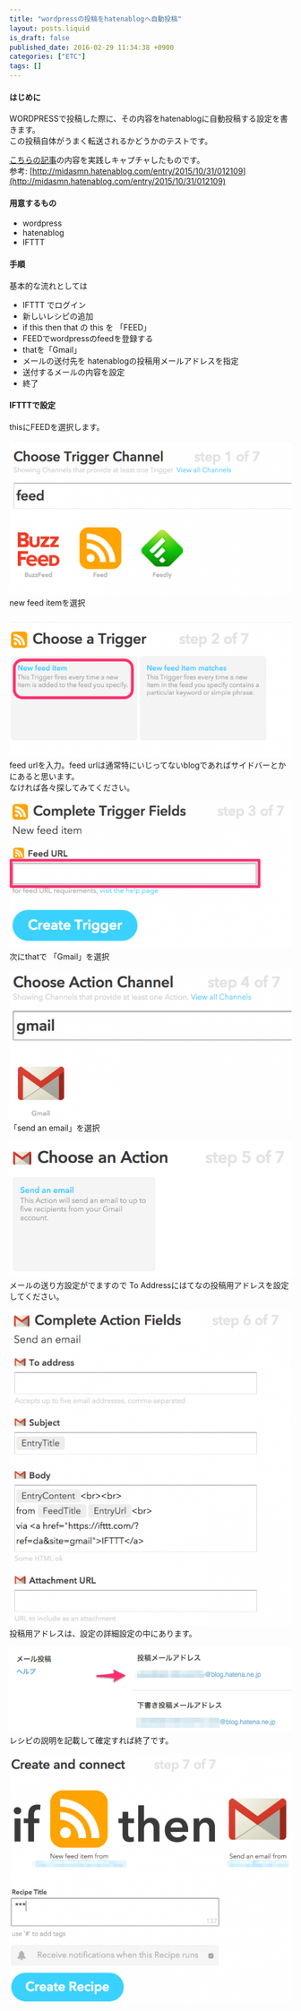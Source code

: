 ```yaml
---
title: "wordpressの投稿をhatenablogへ自動投稿"
layout: posts.liquid
is_draft: false
published_date: 2016-02-29 11:34:38 +0900
categories: ["ETC"]
tags: []
---
```


#### はじめに
WORDPRESSで投稿した際に、その内容をhatenablogに自動投稿する設定を書きます。  
この投稿自体がうまく転送されるかどうかのテストです。

[こちらの記事](http://midasmn.hatenablog.com/entry/2015/10/31/012109)の内容を実践しキャプチャしたものです。  
参考: [http://midasmn.hatenablog.com/entry/2015/10/31/012109](http://midasmn.hatenablog.com/entry/2015/10/31/012109)

#### 用意するもの
- wordpress
- hatenablog
- IFTTT
#### 手順
基本的な流れとしては

- IFTTT でログイン
- 新しいレシピの追加
- if this then that の this を 「FEED」
- FEEDでwordpressのfeedを登録する
- thatを「Gmail」
- メールの送付先を hatenablogの投稿用メールアドレスを指定
- 送付するメールの内容を設定
- 終了
#### IFTTTで設定
thisにFEEDを選択します。

 <img class="in_article" src="/public/images/2017/09/04d69-0nbhz3zlcyisgi5gy.png">new feed itemを選択

 <img class="in_article" src="/public/images/2017/09/19969-00uvtc_a3ujjva0r1.png">feed urlを入力。feed urlは通常特にいじってないblogであればサイドバーとかにあると思います。  
なければ各々探してみてください。

 <img class="in_article" src="/public/images/2017/09/7cd78-0gvtzgluvvm9ifewf.png">次にthatで 「Gmail」を選択

 <img class="in_article" src="/public/images/2017/09/a6086-0tjxdkkclm7-jgpyr.png">「send an email」を選択

 <img class="in_article" src="/public/images/2017/09/a3e05-0ajokh14akyyqpzv4.png">メールの送り方設定がでますので To Addressにはてなの投稿用アドレスを設定してください。

 <img class="in_article" src="/public/images/2017/09/1f9f5-0p4y2tqeusdhkgggp.png">投稿用アドレスは、設定の詳細設定の中にあります。

 <img class="in_article" src="/public/images/2017/09/3a2e6-0klhbbgyghxzuqkwy.png">レシピの説明を記載して確定すれば終了です。

 <img class="in_article" src="/public/images/2017/09/5287e-0flh8chzpwkecuw14.png">
